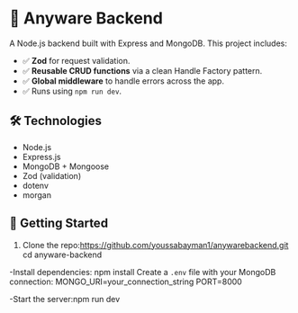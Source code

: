# 🧠 Anyware Backend

A Node.js backend built with Express and MongoDB. This project includes:

- ✅ **Zod** for request validation.
- ✅ **Reusable CRUD functions** via a clean Handle Factory pattern.
- ✅ **Global middleware** to handle errors across the app.
- ✅ Runs using `npm run dev`.

## 🛠 Technologies
- Node.js
- Express.js
- MongoDB + Mongoose
- Zod (validation)
- dotenv
- morgan

## 🚀 Getting Started

1. Clone the repo:https://github.com/youssabayman1/anywarebackend.git
cd anyware-backend

-Install dependencies: npm install
Create a `.env` file with your MongoDB connection:  MONGO_URI=your_connection_string
PORT=8000

-Start the server:npm run dev
